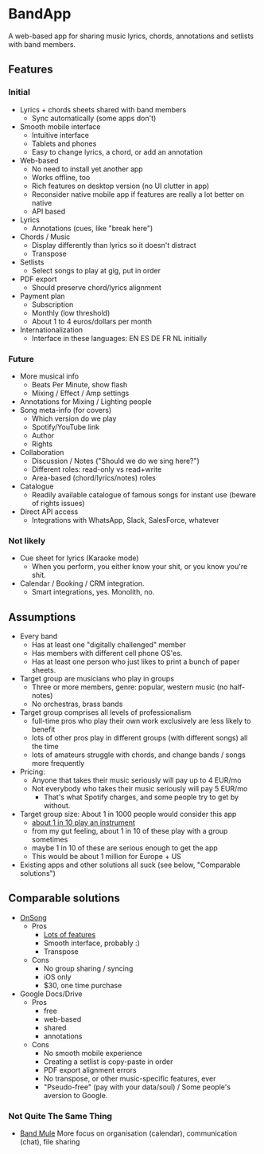 # BandApp

A web-based app for sharing music lyrics, chords, annotations and setlists with band members.


## Features

### Initial

- Lyrics + chords sheets shared with band members
    * Sync automatically (some apps don't)
- Smooth mobile interface
    * Intuitive interface
    * Tablets and phones
    * Easy to change lyrics, a chord, or add an annotation
- Web-based
    * No need to install yet another app
    * Works offline, too
    * Rich features on desktop version (no UI clutter in app)
    * Reconsider native mobile app if features are really a lot better on native
    * API based
- Lyrics
    * Annotations (cues, like "break here")
- Chords / Music
    * Display differently than lyrics so it doesn't distract
    * Transpose
- Setlists
    * Select songs to play at gig, put in order
- PDF export
    * Should preserve chord/lyrics alignment
- Payment plan
    * Subscription
    * Monthly (low threshold)
    * About 1 to 4 euros/dollars per month
- Internationalization
    * Interface in these languages: EN ES DE FR NL initially


### Future

- More musical info
    * Beats Per Minute, show flash
    * Mixing / Effect / Amp settings
- Annotations for Mixing / Lighting people
- Song meta-info (for covers)
    * Which version do we play
    * Spotify/YouTube link
    * Author
    * Rights
- Collaboration
    * Discussion / Notes ("Should we do we sing here?")
    * Different roles: read-only vs read+write
    * Area-based (chord/lyrics/notes) roles
- Catalogue
    * Readily available catalogue of famous songs for instant use (beware of rights issues)
- Direct API access
    * Integrations with WhatsApp, Slack, SalesForce, whatever


### Not likely

- Cue sheet for lyrics (Karaoke mode)
    * When you perform, you either know your shit, or you know you're shit.
- Calendar / Booking / CRM integration.
    * Smart integrations, yes. Monolith, no.


## Assumptions

- Every band
    * Has at least one "digitally challenged" member
    * Has members with different cell phone OS'es.
    * Has at least one person who just likes to print a bunch of paper sheets.
- Target group are musicians who play in groups
    * Three or more members, genre: popular, western music (no half-notes)
    * No orchestras, brass bands
- Target group comprises all levels of professionalism
    * full-time pros who play their own work exclusively are less likely to benefit
    * lots of other pros play in different groups (with different songs) all the time
    * lots of amateurs struggle with chords, and change bands / songs more frequently
- Pricing:
    * Anyone that takes their music seriously will pay up to 4 EUR/mo
    * Not everybody who takes their music seriously will pay 5 EUR/mo
        - That's what Spotify charges, and some people try to get by without.
- Target group size: About 1 in 1000 people would consider this app
    * [about 1 in 10 play an instrument](https://www.statista.com/statistics/192834/people-playing-a-musical-instrument-in-the-us/)
    * from my gut feeling, about 1 in 10 of these play with a group sometimes
    * maybe 1 in 10 of these are serious enough to get the app
    * This would be about 1 million for Europe + US
- Existing apps and other solutions all suck (see below, "Comparable solutions")


## Comparable solutions

- [OnSong](https://onsongapp.com/)
    * Pros
        + [Lots of features](https://onsongapp.com/docs/features/)
        + Smooth interface, probably :)
        + Transpose
    * Cons
        - No group sharing / syncing
        - iOS only
        - $30, one time purchase
- Google Docs/Drive
    * Pros
        + free
        + web-based
        + shared
        + annotations
    * Cons
        - No smooth mobile experience
        - Creating a setlist is copy-paste in order
        - PDF export alignment errors
        - No transpose, or other music-specific features, ever
        - "Pseudo-free" (pay with your data/soul) / Some people's aversion to Google.


### Not Quite The Same Thing

- [Band Mule](https://www.bandmule.com/) More focus on organisation (calendar), communication (chat), file sharing
